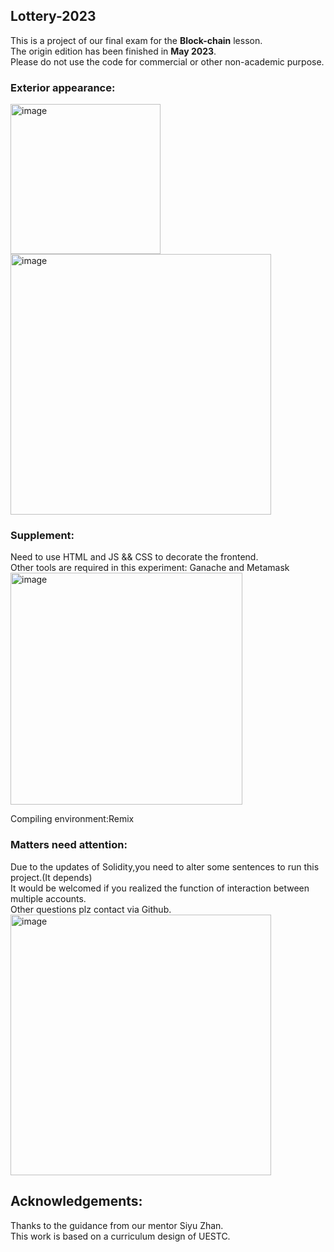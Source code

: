 ## Lottery-2023
This is a project of our final exam for the **Block-chain** lesson.   
The origin edition has been finished in **May 2023**.  
Please do not use the code for commercial or other non-academic purpose.  

### Exterior appearance:  
<img width="240" alt="image" src="https://github.com/SIRBabbage/Lottery-block-chain/assets/113416659/87861757-e0a1-4a00-9845-6a732015d900">  

  
<img width="417" alt="image" src="https://github.com/SIRBabbage/Lottery-block-chain/assets/113416659/df07e9de-bb77-44c9-bf9b-86ae065c7698">  

### Supplement:
Need to use HTML and JS && CSS to decorate the frontend.  
Other tools are required in this experiment: Ganache and Metamask  
<img width="371" alt="image" src="https://github.com/SIRBabbage/Lottery-block-chain/assets/113416659/cf51898c-4799-4ca0-a1c4-3db091c8c5a2">

Compiling environment:Remix  

### Matters need attention:
Due to the updates of Solidity,you need to alter some sentences to run this project.(It depends)  
It would be welcomed if you realized the function of interaction between multiple accounts.  
Other questions plz contact via Github.  
<img width="417" alt="image" src="https://github.com/SIRBabbage/Lottery-block-chain/assets/113416659/9f26c7c2-16ec-4114-99db-ae6bb12db326">

## Acknowledgements:
Thanks to the guidance from our mentor Siyu Zhan.  
This work is based on a curriculum design of UESTC.  
